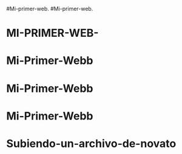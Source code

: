 #Mi-primer-web.
#Mi-primer-web.
# MI-PRIMER-WEB-
# Mi-Primer-Webb
# Mi-Primer-Webb
# Mi-Primer-Webb
# Subiendo-un-archivo-de-novato
